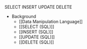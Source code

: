 SELECT
INSERT
UPDATE
DELETE

- Background
	- [[Data Manipulation Language]]
	- [[SELECT (SQL)]]
	- [[INSERT (SQL)]]
	- [[UPDATE (SQL)]]
	- [[DELETE (SQL)]]
